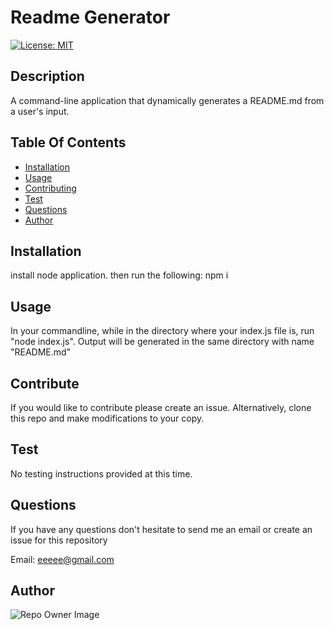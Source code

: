 
  
# Readme Generator

[![License: MIT](https://img.shields.io/badge/License-MIT-yellow.svg)](https://opensource.org/licenses/MIT)

## Description
A command-line application that dynamically generates a README.md from a user's input.

## Table Of Contents
* [Installation](#Installation)
* [Usage](#Usage)
* [Contributing](#Contributing)
* [Test](#Test)
* [Questions](#Questions)
* [Author](#Author)


## Installation
install node application. then run the following: npm i

## Usage
In your commandline, while in the directory where your index.js file is, run "node index.js". Output will be generated in the same directory with name "README.md"

## Contribute
If you would like to contribute please create an issue. Alternatively, clone this repo and make modifications to your copy.

## Test
No testing instructions provided at this time.

## Questions

If you have any questions don't hesitate to send me an email or create an issue for this repository

Email: eeeee@gmail.com

## Author
![Repo Owner Image](https://avatars.githubusercontent.com/edithdaria?s=100)

